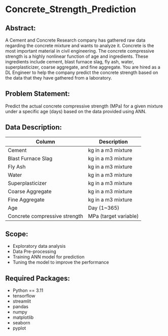 # Concrete_Strength_Prediction

## Abstract:
A Cement and Concrete Research company has gathered raw data regarding the concrete mixture and wants to analyze it. Concrete is the most important material in civil engineering. The concrete compressive strength is a highly nonlinear function of age and ingredients. These ingredients include cement, blast furnace slag, fly ash, water, superplasticizer, coarse aggregate, and fine aggregate. You are hired as a DL Engineer to help the company predict the concrete strength based on the data that they have gathered from a laboratory.

## Problem Statement:
Predict the actual concrete compressive strength (MPa) for a given mixture under a specific age (days) based on the data provided using ANN.

## Data Description:
|Column|	Description|
|--|--|
|Cement|	kg in a m3 mixture|
|Blast Furnace Slag	|kg in a m3 mixture|
|Fly Ash	| kg in a m3 mixture|
|Water|	kg in a m3 mixture|
|Superplasticizer|	kg in a m3 mixture|
|Coarse Aggregate	|  kg in a m3 mixture|
|Fine Aggregate|	  kg in a m3 mixture|
|Age|	  Day (1~365)|
|Concrete compressive strength	|MPa (target variable)|

## Scope:
-	Exploratory data analysis
-	Data Pre-processing
-	Training ANN model for prediction
-	Tuning the model to improve the performance

## Required Packages:
- Python == 3.11
- tensorflow
- streamlit
- pandas
- numpy
- matplotlib
- seaborn
- pyplot
